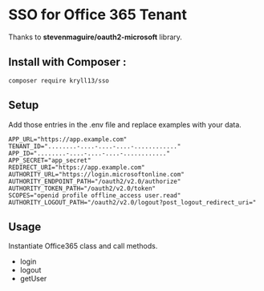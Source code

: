 # SSO for Office 365 Tenant

Thanks to **stevenmaguire/oauth2-microsoft** library.

## Install with **Composer** :

```
composer require kryll13/sso
```

## Setup

Add those entries in the .env file and replace examples with your data.

```
APP_URL="https://app.example.com"
TENANT_ID="........-....-....-....-............"
APP_ID="........-....-....-....-............"
APP_SECRET="app_secret"
REDIRECT_URI="https://app.example.com"
AUTHORITY_URL="https://login.microsoftonline.com"
AUTHORITY_ENDPOINT_PATH="/oauth2/v2.0/authorize"
AUTHORITY_TOKEN_PATH="/oauth2/v2.0/token"
SCOPES="openid profile offline_access user.read"
AUTHORITY_LOGOUT_PATH="/oauth2/v2.0/logout?post_logout_redirect_uri="
```

## Usage

Instantiate Office365 class and call methods.

* login
* logout
* getUser
